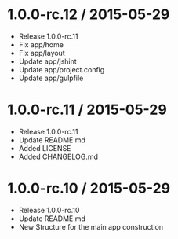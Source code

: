 1.0.0-rc.12 / 2015-05-29
==================

  * Release 1.0.0-rc.11
  * Fix app/home
  * Fix app/layout
  * Update app/jshint
  * Update app/project.config
  * Update app/gulpfile
  
  
  1.0.0-rc.11 / 2015-05-29
==================

  * Release 1.0.0-rc.11
  * Update README.md
  * Added LICENSE
  * Added CHANGELOG.md
  
1.0.0-rc.10 / 2015-05-29
==================

  * Release 1.0.0-rc.10
  * Update README.md
  * New Structure for the main app construction
